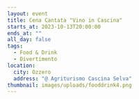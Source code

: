 ```yaml
---
layout: event
title: Cena Cantata "Vino in Cascina"
starts_at: 2023-10-13T20:00:00
ends_at: ""
all_day: false
tags:
  - Food & Drink
  - Divertimento
location:
  city: Ozzero
  address: "@ Agriturismo Cascina Selva"
thumbnail: images/uploads/fooddrink4.png
---
```

